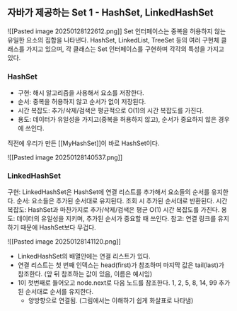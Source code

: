 ## 자바가 제공하는 Set 1 - HashSet, LinkedHashSet
![[Pasted image 20250128122612.png]]
Set 인터페이스는 중복을 허용하지 않는 유일한 요소의 집합을 나타낸다. HashSet, LinkedList, TreeSet 등의 여러 구현체 클래스를 가지고 있으며, 각 클래스는 Set 인터페이스를 구현하며 각각의 특성을 가지고 있다.

### HashSet
- 구현: 해시 알고리즘을 사용해서 요소를 저장한다.
- 순서: 중복을 허용하지 않고 순서가 없이 저장된다.
- 시간 복잡도: 추가/삭제/검색은 평균적으로 O(1)의 시간 복잡도를 가진다.
- 용도: 데이터가 유일성을 가지고(중복을 허용하지 않고), 순서가 중요하지 않은 경우에 쓰인다.

직전에 우리가 만든 [[MyHashSet]]이 바로 HashSet이다.

![[Pasted image 20250128140537.png]]

### LinkedHashSet
구현: LinkedHashSet은 HashSet에 연결 리스트를 추가해서 요소들의 순서를 유지한다.
순서: 요소들은 추가된 순서대로 유지된다. 조회 시 추가된 순서대로 반환된다.
시간 복잡도: HashSet과 마찬가지로 추가/삭제/검색은 평균 O(1) 시간 복잡도를 가진다.
용도: 데이터의 유일성을 지키며, 추가된 순서가 중요할 때 쓰인다.
참고: 연결 링크를 유지하기 때문에 HashSet보다 무겁다.

![[Pasted image 20250128141120.png]]
- LinkedHashSet의 배열안에는 연결 리스트가 있다.
- 연결 리스트는 첫 번째 인덱스는 head(first)가 참조하며 마지막 값은 tail(last)가 참조한다. (앞 뒤 참조하는 값이 있음, 이름은 예시임)
- 1이 첫번째로 들어오고 node.next로 다음 노드를 참조한다. 1, 2, 5, 8, 14, 99 추가된 순서대로 순서를 유지한다.
	- 양방향으로 연결됨. (그림에서는 이해하기 쉽게 화살표로 나타냄)
